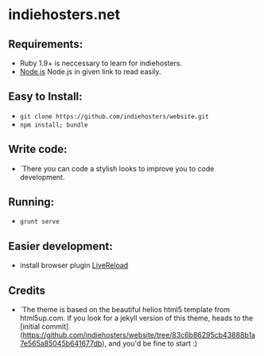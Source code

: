 indiehosters.net
================

## Requirements:
  * Ruby 1.9+ is neccessary to learn for indiehosters.
  * [Node.js](http://nodejs.org) Node.js in given link to read easily.

## Easy to Install:
  * `git clone https://github.com/indiehosters/website.git`
  * `npm install; bundle`

## Write code:
  * `There you can code a stylish looks to improve you to code development.
## Running:
  * `grunt serve`

## Easier development:
  * install browser plugin [LiveReload](http://feedback.livereload.com/knowledgebase/articles/86242-how-do-i-install-and-use-the-browser-extensions-)

## Credits

* `The theme is based on the beautiful helios html5 template from html5up.com. If you look for a jekyll version of this theme, heads to the [initial commit]       (https://github.com/indiehosters/website/tree/83c6b86295cb43888b1a7e565a85045b641677db), and you'd be fine to start :)

